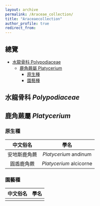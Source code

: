 ```yaml
---
layout: archive
permalink: /Araceae_collection/
title: "Araceaecollection"
author_profile: true
redirect_from:
---
```


## 總覽

- [水龍骨科 Polypodiaceae](#Polypodiaceae)
  - [鹿角蕨屬 Platycerium](#Platycerium)
    - [原生種](#OriginPlatycerium)
    - [園藝種](#GardenPlatycerium)

<a name="Polypodiaceae"></a>

## 水龍骨科 *Polypodiaceae*

<a name="Platycerium"></a>

## 鹿角蕨屬 *Platycerium*

<a name="OriginPlatycerium"></a>

### 原生種

|中文俗名|學名|
|:-:|:-:|
|安地斯鹿角蕨|*Platycerium* andinum|
|圓盾鹿角蕨|*Platycerium* alcicorne|

<a name="GardenPlatycerium"></a>

### 園藝種

|中文俗名|學名|
|:-:|:-:|
|||
